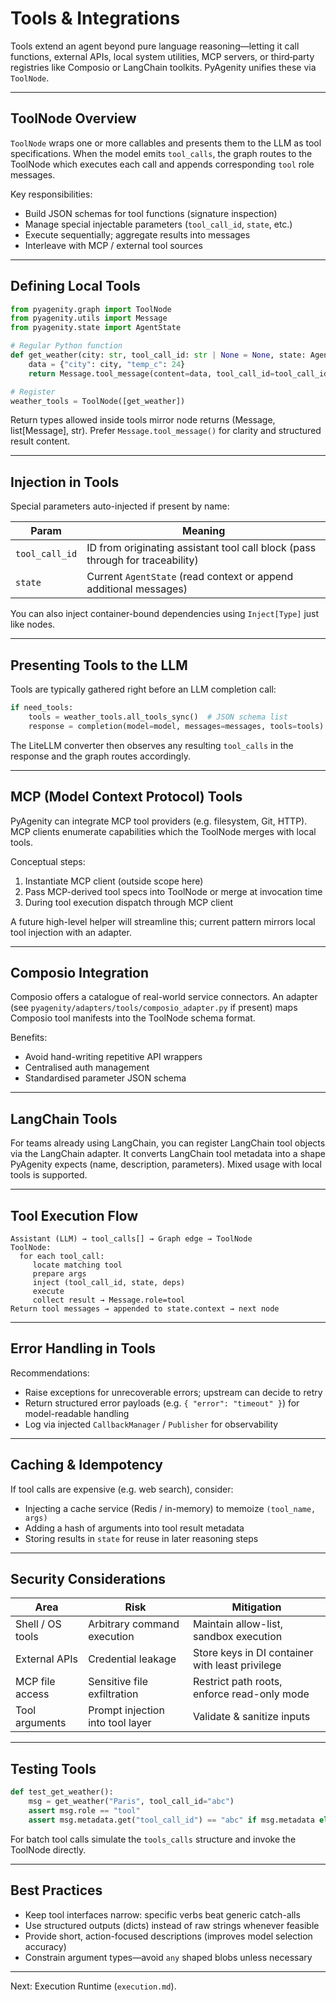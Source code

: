 # Tools & Integrations

Tools extend an agent beyond pure language reasoning—letting it call functions, external APIs, local system utilities,
MCP servers, or third‑party registries like Composio or LangChain toolkits. PyAgenity unifies these via `ToolNode`.

---

## ToolNode Overview

`ToolNode` wraps one or more callables and presents them to the LLM as tool specifications. When the model emits
`tool_calls`, the graph routes to the ToolNode which executes each call and appends corresponding `tool` role messages.

Key responsibilities:

- Build JSON schemas for tool functions (signature inspection)
- Manage special injectable parameters (`tool_call_id`, `state`, etc.)
- Execute sequentially; aggregate results into messages
- Interleave with MCP / external tool sources

---

## Defining Local Tools

```python
from pyagenity.graph import ToolNode
from pyagenity.utils import Message
from pyagenity.state import AgentState

# Regular Python function
def get_weather(city: str, tool_call_id: str | None = None, state: AgentState | None = None) -> Message:
    data = {"city": city, "temp_c": 24}
    return Message.tool_message(content=data, tool_call_id=tool_call_id)

# Register
weather_tools = ToolNode([get_weather])
```

Return types allowed inside tools mirror node returns (Message, list[Message], str). Prefer `Message.tool_message()` for
clarity and structured result content.

---

## Injection in Tools

Special parameters auto-injected if present by name:

| Param | Meaning |
|-------|---------|
| `tool_call_id` | ID from originating assistant tool call block (pass through for traceability) |
| `state` | Current `AgentState` (read context or append additional messages) |

You can also inject container-bound dependencies using `Inject[Type]` just like nodes.

---

## Presenting Tools to the LLM

Tools are typically gathered right before an LLM completion call:

```python
if need_tools:
    tools = weather_tools.all_tools_sync()  # JSON schema list
    response = completion(model=model, messages=messages, tools=tools)
```

The LiteLLM converter then observes any resulting `tool_calls` in the response and the graph routes accordingly.

---

## MCP (Model Context Protocol) Tools

PyAgenity can integrate MCP tool providers (e.g. filesystem, Git, HTTP). MCP clients enumerate capabilities which the
ToolNode merges with local tools.

Conceptual steps:

1. Instantiate MCP client (outside scope here)
2. Pass MCP-derived tool specs into ToolNode or merge at invocation time
3. During tool execution dispatch through MCP client

A future high-level helper will streamline this; current pattern mirrors local tool injection with an adapter.

---

## Composio Integration

Composio offers a catalogue of real-world service connectors. An adapter (see `pyagenity/adapters/tools/composio_adapter.py` if present) maps Composio tool manifests into the ToolNode schema format.

Benefits:

- Avoid hand-writing repetitive API wrappers
- Centralised auth management
- Standardised parameter JSON schema

---

## LangChain Tools

For teams already using LangChain, you can register LangChain tool objects via the LangChain adapter. It converts
LangChain tool metadata into a shape PyAgenity expects (name, description, parameters). Mixed usage with local tools is
supported.

---

## Tool Execution Flow

```
Assistant (LLM) → tool_calls[] → Graph edge → ToolNode
ToolNode:
  for each tool_call:
     locate matching tool
     prepare args
     inject (tool_call_id, state, deps)
     execute
     collect result → Message.role=tool
Return tool messages → appended to state.context → next node
```

---

## Error Handling in Tools

Recommendations:

- Raise exceptions for unrecoverable errors; upstream can decide to retry
- Return structured error payloads (e.g. `{ "error": "timeout" }`) for model-readable handling
- Log via injected `CallbackManager` / `Publisher` for observability

---

## Caching & Idempotency

If tool calls are expensive (e.g. web search), consider:

- Injecting a cache service (Redis / in-memory) to memoize `(tool_name, args)`
- Adding a hash of arguments into tool result metadata
- Storing results in `state` for reuse in later reasoning steps

---

## Security Considerations

| Area | Risk | Mitigation |
|------|------|------------|
| Shell / OS tools | Arbitrary command execution | Maintain allow-list, sandbox execution |
| External APIs | Credential leakage | Store keys in DI container with least privilege |
| MCP file access | Sensitive file exfiltration | Restrict path roots, enforce read-only mode |
| Tool arguments | Prompt injection into tool layer | Validate & sanitize inputs |

---

## Testing Tools

```python
def test_get_weather():
    msg = get_weather("Paris", tool_call_id="abc")
    assert msg.role == "tool"
    assert msg.metadata.get("tool_call_id") == "abc" if msg.metadata else True
```

For batch tool calls simulate the `tools_calls` structure and invoke the ToolNode directly.

---

## Best Practices

- Keep tool interfaces narrow: specific verbs beat generic catch-alls
- Use structured outputs (dicts) instead of raw strings whenever feasible
- Provide short, action-focused descriptions (improves model selection accuracy)
- Constrain argument types—avoid `any` shaped blobs unless necessary

---

Next: Execution Runtime (`execution.md`).
